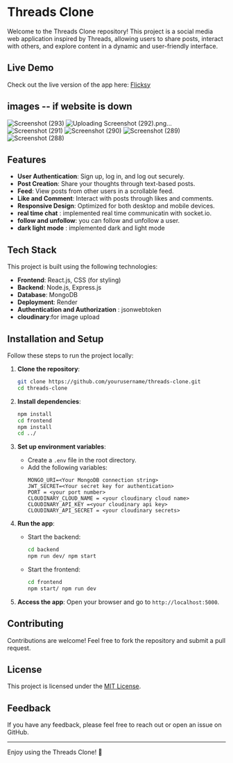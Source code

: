 # Threads Clone

Welcome to the Threads Clone repository! This project is a social media web application inspired by Threads, allowing users to share posts, interact with others, and explore content in a dynamic and user-friendly interface.

## Live Demo
Check out the live version of the app here: [Flicksy](https://flicksy.onrender.com/)
## images -- if website is down
![Screenshot (293)](https://github.com/user-attachments/assets/4dbb5fc8-ebb6-4977-8838-ca739f823293)
![Uploading Screenshot (292).png…]()
![Screenshot (291)](https://github.com/user-attachments/assets/b5951fb5-1eee-4be3-bddf-71eddc226fe5)
![Screenshot (290)](https://github.com/user-attachments/assets/a8725aac-f5dc-4db3-adf7-6231ce71e424)
![Screenshot (289)](https://github.com/user-attachments/assets/0904d637-9757-4113-9972-15a0ecbbb4e1)
![Screenshot (288)](https://github.com/user-attachments/assets/fafa9179-2b87-4581-8b9f-b8bfa1d5a84e)

## Features
- **User Authentication**: Sign up, log in, and log out securely.
- **Post Creation**: Share your thoughts through text-based posts.
- **Feed**: View posts from other users in a scrollable feed.
- **Like and Comment**: Interact with posts through likes and comments.
- **Responsive Design**: Optimized for both desktop and mobile devices.
- **real time chat** : implemented real time communicatin with socket.io.
- **follow and unfollow**: you can follow and unfollow a user.
- **dark light mode** : implemented dark and light mode

## Tech Stack
This project is built using the following technologies:

- **Frontend**: React.js, CSS (for styling)
- **Backend**: Node.js, Express.js
- **Database**: MongoDB
- **Deployment**: Render
- **Authentication and Authorization** : jsonwebtoken
- **cloudinary**:for image upload

## Installation and Setup
Follow these steps to run the project locally:

1. **Clone the repository**:
   ```bash
   git clone https://github.com/yourusername/threads-clone.git
   cd threads-clone
   ```

2. **Install dependencies**:
   ```bash
   npm install
   cd frontend
   npm install
   cd ../
   ```

3. **Set up environment variables**:
   - Create a `.env` file in the root directory.
   - Add the following variables:
     ```env
     MONGO_URI=<Your MongoDB connection string>
     JWT_SECRET=<Your secret key for authentication>
     PORT = <your port number>
     CLOUDINARY_CLOUD_NAME = <your cloudinary cloud name>
     CLOUDINARY_API_KEY =<your cloudinary api key>
     CLOUDINARY_API_SECRET = <your cloudinary secrets>
     
     ```

4. **Run the app**:
   - Start the backend:
     ```bash
     cd backend
     npm run dev/ npm start
     ```
   - Start the frontend:
     ```bash
     cd frontend
     npm start/ npm run dev
     ```

5. **Access the app**:
   Open your browser and go to `http://localhost:5000`.

## Contributing
Contributions are welcome! Feel free to fork the repository and submit a pull request.

## License
This project is licensed under the [MIT License](LICENSE).

## Feedback
If you have any feedback, please feel free to reach out or open an issue on GitHub.

---

Enjoy using the Threads Clone! 🎉
